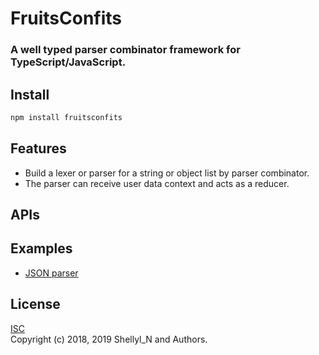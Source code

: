 # FruitsConfits
### A well typed parser combinator framework for TypeScript/JavaScript.

## Install

```sh
npm install fruitsconfits
```

## Features

* Build a lexer or parser for a string or object list by parser combinator.
* The parser can receive user data context and acts as a reducer.

## APIs


## Examples

* [JSON parser](https://github.com/shellyln/fruitsconfits/blob/master/src/examples/json-parser/index.ts)

## License
[ISC](https://github.com/shellyln/liyad/blob/master/LICENSE.md)  
Copyright (c) 2018, 2019 Shellyl_N and Authors.
